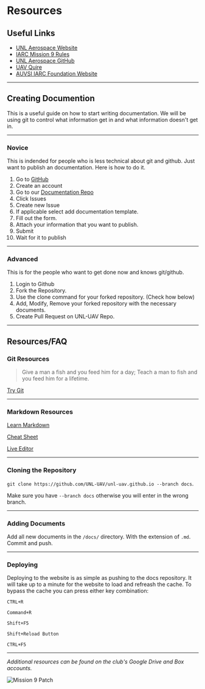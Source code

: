 # Resources

## Useful Links
- [UNL Aerospace Website](http://unlaero.space/)
- [IARC Mission 9 Rules](http://www.aerialroboticscompetition.org/rules.php)
- [UNL Aerospace GitHub](https://github.com/UNL-UAV)
- [UAV Quire](https://quire.io/c/unl_uav)
- [AUVSI IARC Foundation Website](http://www.aerialroboticscompetition.org/)

***

## Creating Documention

This is a useful guide on how to start writing documentation. We will be using git to control what information get in and what information doesn't get in.

***

### Novice
This is indended for people who is less technical about git and github. Just want to publish an documentation. Here is how to do it.

1. Go to [GitHub](https://github.com)
2. Create an account
3. Go to our [Documentation Repo](https://github.com/UNL-UAV/unl-uav.github.io/)
4. Click Issues
5. Create new Issue
6. If applicable select add documentation template.
7. Fill out the form.
8. Attach your information that you want to publish.
9. Submit
10. Wait for it to publish

***

### Advanced
This is for the people who want to get done now and knows git/github.

1. Login to Github
2. Fork the Repository.
3. Use the clone command for your forked repository. (Check how below)
4. Add, Modify, Remove your forked repository with the necessary documents.
5. Create Pull Request on UNL-UAV Repo.

***

## Resources/FAQ
### Git Resources
> Give a man a fish and you feed him for a day; Teach a man to fish and you feed him for a lifetime.

[Try Git](https://try.github.io/)

***

### Markdown Resources

[Learn Markdown](https://www.markdowntutorial.com/)

[Cheat Sheet](https://www.markdownguide.org/cheat-sheet/)

[Live Editor](https://markdownlivepreview.com/)

***

### Cloning the Repository
```git clone https://github.com/UNL-UAV/unl-uav.github.io --branch docs```. 

Make sure you have ```--branch docs``` otherwise you will enter in the wrong branch.

***

### Adding Documents
Add all new documents in the ```/docs/``` directory. With the extension of ```.md```. Commit and push.

***

### Deploying
Deploying to the website is as simple as pushing to the docs repository. It will take up to a minute for the website to load and refreash the cache. To bypass the cache you can press either key combination:

```
CTRL+R

Command+R

Shift+F5

Shift+Reload Button

CTRL+F5
```


***

_Additional resources can be found on the club's Google Drive and Box accounts._

![Mission 9 Patch](res/img/UAV_PATCH.png)